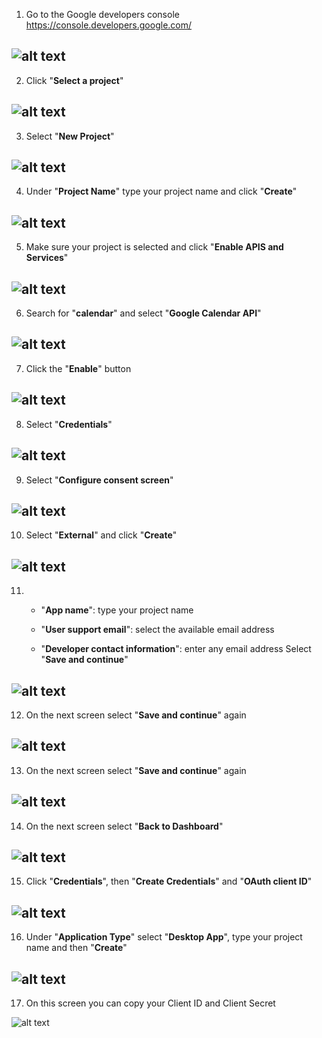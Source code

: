 01. Go to the Google developers console https://console.developers.google.com/

![alt text](https://github.com/aristosv/google_auth/blob/master/step001.png)
---


02. Click "**Select a project**"

![alt text](https://github.com/aristosv/google_auth/blob/master/step002.png)
---


03. Select "**New Project**"

![alt text](https://github.com/aristosv/google_auth/blob/master/step003.png)
---


04. Under "**Project Name**" type your project name and click "**Create**"

![alt text](https://github.com/aristosv/google_auth/blob/master/step004.png)
---


05. Make sure your project is selected and click "**Enable APIS and Services**"

![alt text](https://github.com/aristosv/google_auth/blob/master/step005.png)
---


06. Search for "**calendar**" and select "**Google Calendar API**"

![alt text](https://github.com/aristosv/google_auth/blob/master/step006.png)
---


07. Click the "**Enable**" button

![alt text](https://github.com/aristosv/google_auth/blob/master/step007.png)
---


08. Select "**Credentials**"

![alt text](https://github.com/aristosv/google_auth/blob/master/step008.png)
---


09. Select "**Configure consent screen**"

![alt text](https://github.com/aristosv/google_auth/blob/master/step009.png)
---


10. Select "**External**" and click "**Create**"

![alt text](https://github.com/aristosv/google_auth/blob/master/step010.png)
---


11. - "**App name**": type your project name

    - "**User support email**": select the available email address
    
    - "**Developer contact information**": enter any email address
Select "**Save and continue**"    

![alt text](https://github.com/aristosv/google_auth/blob/master/step011.png)
---


12. On the next screen select "**Save and continue**" again

![alt text](https://github.com/aristosv/google_auth/blob/master/step012.png)
---


13. On the next screen select "**Save and continue**" again

![alt text](https://github.com/aristosv/google_auth/blob/master/step013.png)
---


14. On the next screen select "**Back to Dashboard**"

![alt text](https://github.com/aristosv/google_auth/blob/master/step014.png)
---


15. Click "**Credentials**", then "**Create Credentials**" and "**OAuth client ID**"

![alt text](https://github.com/aristosv/google_auth/blob/master/step015.png)
---


16. Under "**Application Type**" select "**Desktop App**",  type your project name and then "**Create**"

![alt text](https://github.com/aristosv/google_auth/blob/master/step016.png)
---


17. On this screen you can copy your Client ID and Client Secret

![alt text](https://github.com/aristosv/google_auth/blob/master/step017.png)
